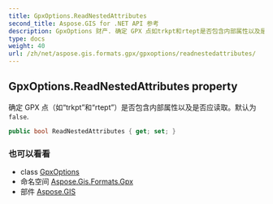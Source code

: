 ```yaml
---
title: GpxOptions.ReadNestedAttributes
second_title: Aspose.GIS for .NET API 参考
description: GpxOptions 财产. 确定 GPX 点如trkpt和rtept是否包含内部属性以及是否应读取默认为false.
type: docs
weight: 40
url: /zh/net/aspose.gis.formats.gpx/gpxoptions/readnestedattributes/
---
```

## GpxOptions.ReadNestedAttributes property

确定 GPX 点（如“trkpt”和“rtept”）是否包含内部属性以及是否应读取。默认为`false`.

```csharp
public bool ReadNestedAttributes { get; set; }
```

### 也可以看看

* class [GpxOptions](../)
* 命名空间 [Aspose.Gis.Formats.Gpx](../../gpxoptions/)
* 部件 [Aspose.GIS](../../../)


